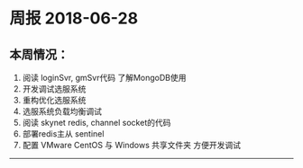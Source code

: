 # 周报 2018-06-28

## 本周情况：

1. 阅读 loginSvr, gmSvr代码 了解MongoDB使用
2. 开发调试选服系统
3. 重构优化选服系统
4. 选服系统负载均衡调试
5. 阅读 skynet redis, channel socket的代码
6. 部署redis主从 sentinel
7. 配置 VMware CentOS 与 Windows 共享文件夹 方便开发调试

---